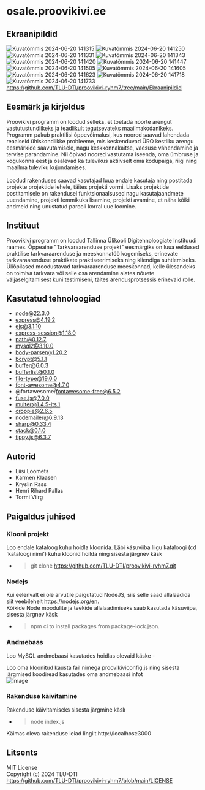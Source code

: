 # osale.proovikivi.ee

## Ekraanipildid
![Kuvatõmmis 2024-06-20 141315](https://github.com/TLU-DTI/proovikivi-ryhm7/assets/146342702/047a41ce-ea53-4742-9241-abdef965f7a1)
![Kuvatõmmis 2024-06-20 141250](https://github.com/TLU-DTI/proovikivi-ryhm7/assets/146342702/893cb1a1-45b0-4335-a976-e2b373ffa7d0)
![Kuvatõmmis 2024-06-20 141331](https://github.com/TLU-DTI/proovikivi-ryhm7/assets/146342702/d36ebd92-fc8b-4070-847c-3e912c7a1200)
![Kuvatõmmis 2024-06-20 141343](https://github.com/TLU-DTI/proovikivi-ryhm7/assets/146342702/c0c320d5-7130-4e50-8454-0a1a7b1cbcad)
![Kuvatõmmis 2024-06-20 141420](https://github.com/TLU-DTI/proovikivi-ryhm7/assets/146342702/9aee5c7d-1e42-46ea-8c56-fef849430412)
![Kuvatõmmis 2024-06-20 141447](https://github.com/TLU-DTI/proovikivi-ryhm7/assets/146342702/8d7c2874-1b39-43ef-8679-1fae13b4ab3c)
![Kuvatõmmis 2024-06-20 141505](https://github.com/TLU-DTI/proovikivi-ryhm7/assets/146342702/af707397-db59-44d1-b143-dd208ce5477a)
![Kuvatõmmis 2024-06-20 141605](https://github.com/TLU-DTI/proovikivi-ryhm7/assets/146342702/11d4b838-ec18-48d7-a9ed-5056b384aeef)
![Kuvatõmmis 2024-06-20 141623](https://github.com/TLU-DTI/proovikivi-ryhm7/assets/146342702/b5437299-7647-4833-8020-8478f868ac18)
![Kuvatõmmis 2024-06-20 141718](https://github.com/TLU-DTI/proovikivi-ryhm7/assets/146342702/89974f84-9676-4ad5-8cad-91945ef41319)
![Kuvatõmmis 2024-06-20 141733](https://github.com/TLU-DTI/proovikivi-ryhm7/assets/146342702/9a416d5c-5b1d-4a87-8b31-58aaff36686f)
<br />https://github.com/TLU-DTI/proovikivi-ryhm7/tree/main/Ekraanipildid

## Eesmärk ja kirjeldus
Proovikivi programm on loodud selleks, et toetada noorte arengut vastutustundlikeks ja teadlikult tegutsevateks maailmakodanikeks. Programm pakub praktilisi õppevõimalusi, kus noored saavad lahendada reaalseid ühiskondlikke probleeme, mis keskenduvad ÜRO kestliku arengu eesmärkide saavutamisele, nagu keskkonnakaitse, vaesuse vähendamine ja tervise parandamine. Nii õpivad noored vastutama iseenda, oma ümbruse ja kogukonna eest ja osalevad ka tulevikus aktiivselt oma kodupaiga, riigi ning maailma tuleviku kujundamises.<br />
<br />
Loodud rakenduses saavad kasutajad luua endale kasutaja ning postitada projekte projektide lehele, täites projekti vormi. Lisaks projektide postitamisele on rakendusel funktsionaalsused nagu kasutajaandmete uuendamine, projekti lemmikuks lisamine, projekti avamine, et näha kõiki andmeid ning unustatud parooli korral uue loomine.

## Instituut

Proovikivi programm on loodud Tallinna Ülikooli Digitehnoloogiate Instituudi raames. Õppeaine "Tarkvaraarenduse projekt" eesmärgiks on luua eeldused praktilise tarkvaraarenduse ja meeskonnatöö kogemiseks, erinevate tarkvaraarenduse praktikate praktiseerimiseks ning kliendiga suhtlemiseks. Üliõpilased moodustavad tarkvaraarenduse meeskonnad, kelle ülesandeks on toimiva tarkvara või selle osa arendamine alates nõuete väljaselgitamisest kuni testimiseni, täites arendusprotsessis erinevaid rolle.

## Kasutatud tehnoloogiad
- node@22.3.0
- express@4.19.2
- ejs@3.1.10
- express-session@1.18.0
- path@0.12.7
- mysql2@3.10.0
- body-parser@1.20.2
- bcrypt@5.1.1
- buffer@6.0.3
- bufferlist@0.1.0
- file-type@19.0.0
- font-awesome@4.7.0
- @fortawesome/fontawesome-free@6.5.2
- fuse.js@7.0.0
- multer@1.4.5-lts.1
- croppie@2.6.5
- nodemailer@6.9.13
- sharp@0.33.4
- stack@0.1.0
- tippy.js@6.3.7

## Autorid
- Liisi Loomets
- Karmen Klaasen
- Kryslin Rass
- Henri Rihard Pallas
- Tormi Viirg

## Paigaldus juhised
### Klooni projekt
Loo endale kataloog kuhu hoidla kloonida. Läbi käsuviiba liigu kataloogi (cd 'kataloogi nimi') kuhu kloonid hoilda ning sisesta järgnev käsk <br />
- > git clone https://github.com/TLU-DTI/proovikivi-ryhm7.git <br />

### Nodejs
Kui eelenvalt ei ole arvutile paigutatud NodeJS, siis selle saad allalaadida siit veebilehelt https://nodejs.org/en. <br />
Kõikide Node moodulite ja teekide allalaadimiseks saab kasutada käsuviipa, sisesta järgnev käsk <br />
- >npm ci to install packages from package-lock.json.

### Andmebaas
Loo MySQL andmebaasi kasutades hoidlas olevaid käske - <br />

Loo oma kloonitud kausta fail nimega proovikiviconfig.js ning sisesta järgmised koodiread kasutades oma andmebaasi infot <br />
![image](https://github.com/TLU-DTI/proovikivi-ryhm7/assets/146342702/c042a305-5a91-423f-a52e-79995a1796be)

### Rakenduse käivitamine
Rakenduse käivitamiseks sisesta järgmine käsk <br />
- >node index.js <br/>

Käimas oleva rakenduse leiad lingilt http://localhost:3000

## Litsents
MIT License<br />
Copyright (c) 2024 TLU-DTI<br />
https://github.com/TLU-DTI/proovikivi-ryhm7/blob/main/LICENSE
